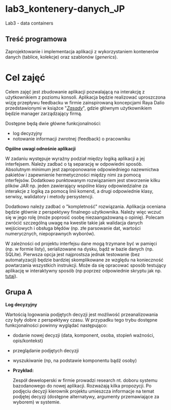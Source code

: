 # lab3_kontenery-danych_JP
Lab3 - data containers

## Treść programowa

Zaprojektowanie i implementacja aplikacji z wykorzystaniem kontenerów danych (tablice, kolekcje) oraz szablonów (*generics*).

# Cel zajęć

Celem zajęć jest zbudowanie aplikacji pozwalającą na interakcję z użytkownikiem z poziomu konsoli. Aplikacja będzie realizować uproszczona wizję przepływu feedbacku w firmie 
zainspirowaną koncepcjami Raya Dalio przedstawionymi w książce "[*Zasady*](https://lubimyczytac.pl/ksiazka/4899240/zasady)", gdzie głównym użytkownikiem będzie manager zarządzający firmą.

Dostępne będą dwie główne funkcjonalności:

- log decyzyjny
- notowanie informacji zwrotnej (feedback) o pracowniku

**Ogólne uwagi odnośnie aplikacji**

W zadaniu występuje wyraźny podział między logiką aplikacji a jej interfejsem. Należy zadbać o tą separację w odpowiedni sposób. Absolutnym minimum jest zaproponowanie odpowiedniego nazewnictwa pakietów i zapewnienie hermetyczności między nimi za pomocą interfejsów. Dodatkowo punktowanym rozwiązaniem jest stworzenie kilku plików JAR np. jeden zawierający wspólne klasy odpowiedzialne za interakcje z logiką za pomocą linii komend, a drugi odpowiednie klasy, serwisy, walidatory i metody persystencji.

Dodatkowo należy zadbać o "kompletność" rozwiązania. Aplikacja oceniana będzie głównie z perspektywy finalnego użytkownika. Należy więc wczuć się w jego rolę (może poprosić osobę niezaangażowaną o opinię). Polecam zwrócić szczególną uwagę na kwestie takie jak walidacja danych wejściowych i obsługa błędów (np. złe parsowanie dat, wartości numerycznych, niepoprawnych wyborów).

W zależności od projektu interfejsu dane mogą trzymane być w pamięci (np. w formie listy), serializowane na dysku, bądź w bazie danych (np. SQLite). Pierwsza opcja jest najprostsza jednak testowanie (bez automatyzacji) będzie bardziej skomplikowane ze względu na konieczność powtarzania wszystkich instrukcji. Może da się opracować sposób testujący aplikację w interaktywny sposób (np poprzez odpowiednie skryptu jak np. [tutaj](https://stackoverflow.com/questions/3448468/is-it-possible-to-make-a-bash-shell-script-interact-with-another-command-line-pr/3450013)).

## Grupa A

**Log decyzyjny**

Wartością logowania podjętych decyzji jest możliwość przeanalizowania czy były 
dobre z perspektywy czasu. W przypadku tego trybu dostępne funkcjonalności powinny wyglądać następująco:

- dodanie nowej decyzji (data, komponent, osoba, stopień ważności, opis/kontekst)
- przeglądanie podjętych decyzji
- wyszukiwanie (np, na podstawie komponentu bądź osoby)
- **Przykład:**
    
    Zespół deweloperski w firmie prowadzi research nt. doboru systemu bazodanowego do nowej aplikacji. Rozważają kilka propozycji. Po podjęciu decyzji kierownik projektu umieszcza informacje na temat podjętej decyzji (dostępne alternatywy, argumenty przemawiające za wyborem) w systemie.

